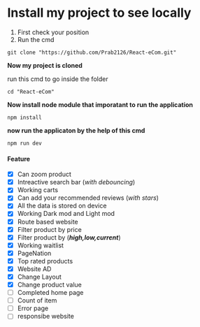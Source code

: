 # Install my project to see locally


1. First check your position    
2. Run the cmd   

```base
git clone "https://github.com/Prab2126/React-eCom.git"
```

**Now my project is cloned**

 run this cmd to go inside the folder

 ```base
cd "React-eCom"
```
**Now install node module that imporatant to run the application**

```base
npm install
```
**now run the applicaton by the help of this cmd**  

```base
npm run dev
```


#### Feature 
- [x] Can zoom product
- [x] Intreactive search bar (_with debouncing_)
- [x] Working carts
- [x] Can add your recommended reviews (_with stars_)
- [x] All the data is stored on device
- [x] Working Dark mod and Light mod
- [x] Route based website
- [X] Filter product by price
- [x] Filter product by (***high,low,current***)
- [X] Working waitlist
- [X] PageNation
- [X] Top rated products
- [X] Website AD
- [x] Change Layout
- [x] Change product value
- [ ] Completed home page
- [ ] Count of item
- [ ] Error page
- [ ] responsibe website 
